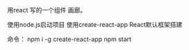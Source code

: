 用react 写的一个组件 画廊。


使用node.js启动项目 使用create-react-app  React默认框架搭建

命令：
npm i -g create-react-app
npm start
